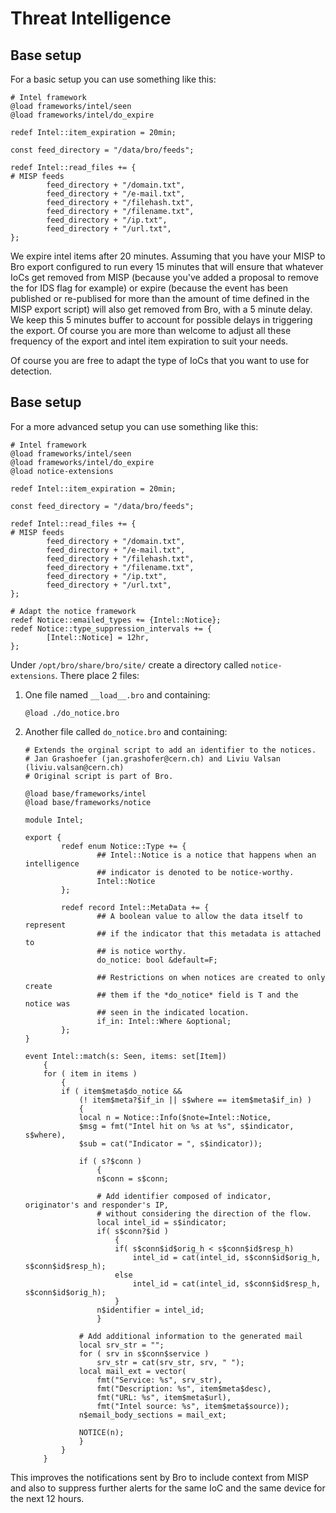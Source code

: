 # Threat Intelligence

## Base setup

For a basic setup you can use something like this:

```
# Intel framework
@load frameworks/intel/seen
@load frameworks/intel/do_expire

redef Intel::item_expiration = 20min;

const feed_directory = "/data/bro/feeds";

redef Intel::read_files += {
# MISP feeds
        feed_directory + "/domain.txt",
        feed_directory + "/e-mail.txt",
        feed_directory + "/filehash.txt",
        feed_directory + "/filename.txt",
        feed_directory + "/ip.txt",
        feed_directory + "/url.txt",
};
```
We expire intel items after 20 minutes. Assuming that you have your MISP to Bro export configured to run every 15 minutes that will ensure that whatever IoCs get removed from MISP (because you've added a proposal to remove the for IDS flag for example) or expire (because the event has been published or re-publised for more than the amount of time defined in the MISP export script) will also get removed from Bro, with a 5 minute delay. We keep this 5 minutes buffer to account for possible delays in triggering the export. Of course you are more than welcome to adjust all these frequency of the export and intel item expiration to suit your needs.

Of course you are free to adapt the type of IoCs that you want to use for detection.

## Base setup

For a more advanced setup you can use something like this:

```
# Intel framework
@load frameworks/intel/seen
@load frameworks/intel/do_expire
@load notice-extensions

redef Intel::item_expiration = 20min;

const feed_directory = "/data/bro/feeds";

redef Intel::read_files += {
# MISP feeds
        feed_directory + "/domain.txt",
        feed_directory + "/e-mail.txt",
        feed_directory + "/filehash.txt",
        feed_directory + "/filename.txt",
        feed_directory + "/ip.txt",
        feed_directory + "/url.txt",
};

# Adapt the notice framework
redef Notice::emailed_types += {Intel::Notice};
redef Notice::type_suppression_intervals += {
        [Intel::Notice] = 12hr,
};
```

Under `/opt/bro/share/bro/site/` create a directory called `notice-extensions`. There place 2 files:

1. One file named `__load__.bro` and containing:

    ```
    @load ./do_notice.bro
    ```

2. Another file called `do_notice.bro` and containing:

    ```
    # Extends the orginal script to add an identifier to the notices.
    # Jan Grashoefer (jan.grashofer@cern.ch) and Liviu Valsan (liviu.valsan@cern.ch)
    # Original script is part of Bro.

    @load base/frameworks/intel
    @load base/frameworks/notice

    module Intel;

    export {
            redef enum Notice::Type += {
                    ## Intel::Notice is a notice that happens when an intelligence
                    ## indicator is denoted to be notice-worthy.
                    Intel::Notice
            };

            redef record Intel::MetaData += {
                    ## A boolean value to allow the data itself to represent
                    ## if the indicator that this metadata is attached to
                    ## is notice worthy.
                    do_notice: bool &default=F;

                    ## Restrictions on when notices are created to only create
                    ## them if the *do_notice* field is T and the notice was
                    ## seen in the indicated location.
                    if_in: Intel::Where &optional;
            };
    }

    event Intel::match(s: Seen, items: set[Item])
        {
        for ( item in items )
            {
            if ( item$meta$do_notice &&
                (! item$meta?$if_in || s$where == item$meta$if_in) )
                {
                local n = Notice::Info($note=Intel::Notice,
                $msg = fmt("Intel hit on %s at %s", s$indicator, s$where),
                $sub = cat("Indicator = ", s$indicator));

                if ( s?$conn )
                    {
                    n$conn = s$conn;

                    # Add identifier composed of indicator, originator's and responder's IP,
                    # without considering the direction of the flow.
                    local intel_id = s$indicator;
                    if( s$conn?$id )
                        {
                        if( s$conn$id$orig_h < s$conn$id$resp_h)
                            intel_id = cat(intel_id, s$conn$id$orig_h, s$conn$id$resp_h);
                        else
                            intel_id = cat(intel_id, s$conn$id$resp_h, s$conn$id$orig_h);
                        }
                    n$identifier = intel_id;
                    }

                # Add additional information to the generated mail
                local srv_str = "";
                for ( srv in s$conn$service )
                    srv_str = cat(srv_str, srv, " ");
                local mail_ext = vector(
                    fmt("Service: %s", srv_str),
                    fmt("Description: %s", item$meta$desc),
                    fmt("URL: %s", item$meta$url),
                    fmt("Intel source: %s", item$meta$source));
                n$email_body_sections = mail_ext;

                NOTICE(n);
                }
            }
        }
    ```

This improves the notifications sent by Bro to include context from MISP and also to suppress further alerts for the same IoC and the same device for the next 12 hours.